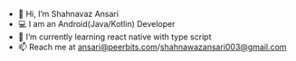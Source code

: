 - 👋 Hi, I’m Shahnavaz Ansari
- 💻 I am an Android(Java/Kotlin) Developer
- 🌱 I’m currently learning react native with type script
- 📫 Reach me at ansari@peerbits.com/shahnawazansari003@gmail.com

<!---
shahnavazansaribit/shahnavazansaribit is a ✨ special ✨ repository because its `README.md` (this file) appears on your GitHub profile.
You can click the Preview link to take a look at your changes.
--->
